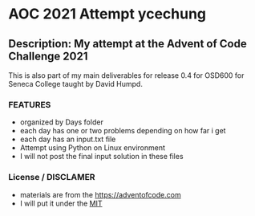 # AOC 2021 Attempt ycechung

## Description: My attempt at the Advent of Code Challenge 2021
This is also part of my main deliverables for release 0.4 for OSD600 for Seneca College taught by David Humpd.

### FEATURES

- organized by Days folder
- each day has one or two problems depending on how far i get
- each day has an input.txt file
- Attempt using Python on Linux environment
- I will not post the final input solution in these files

### License / DISCLAMER

- materials are from the https://adventofcode.com
- I will put it under the [MIT](LICENSE)
